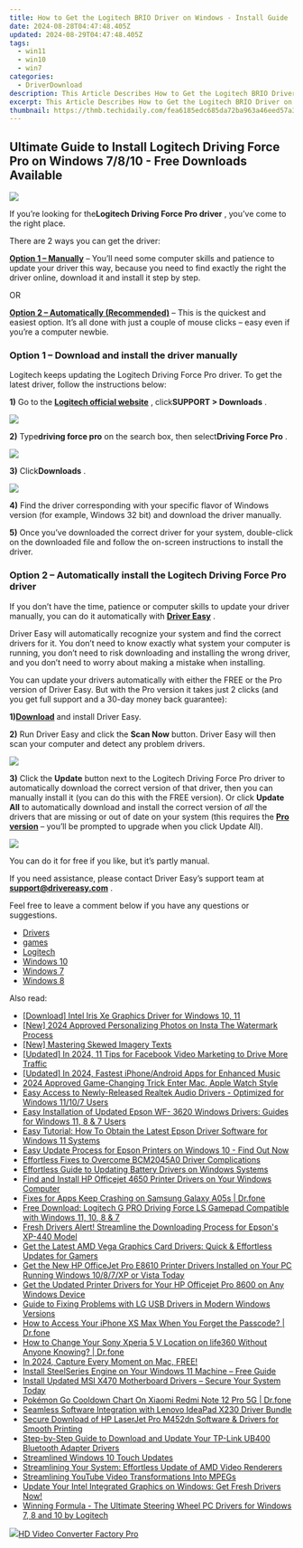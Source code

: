 ```yaml
---
title: How to Get the Logitech BRIO Driver on Windows - Install Guide
date: 2024-08-28T04:47:48.405Z
updated: 2024-08-29T04:47:48.405Z
tags:
  - win11
  - win10
  - win7
categories:
  - DriverDownload
description: This Article Describes How to Get the Logitech BRIO Driver on Windows - Install Guide
excerpt: This Article Describes How to Get the Logitech BRIO Driver on Windows - Install Guide
thumbnail: https://thmb.techidaily.com/fea6185edc685da72ba963a46eed57a3a71d461697393364ab3bd89b9977de72.jpg
---
```


## Ultimate Guide to Install Logitech Driving Force Pro on Windows 7/8/10 - Free Downloads Available

![](https://images.drivereasy.com/wp-content/uploads/2019/10/2019-10-22_10-07-35.jpg)

 If you’re looking for the**Logitech Driving Force Pro driver** , you’ve come to the right place.

There are 2 ways you can get the driver:

**[Option 1 – Manually](https://tools.techidaily.com/drivereasy/download/)**  – You’ll need some computer skills and patience to update your driver this way, because you need to find exactly the right the driver online, download it and install it step by step.

OR

**[Option 2 – Automatically (Recommended)](https://www.drivereasy.com/knowledge/logitech-driving-force-pro-drivers-download/#a2)**  – This is the quickest and easiest option. It’s all done with just a couple of mouse clicks – easy even if you’re a computer newbie.

### **Option 1 – Download and install the driver manually**

 Logitech keeps updating the Logitech Driving Force Pro driver. To get the latest driver, follow the instructions below:

**1)** Go to the **[Logitech official website](https://tools.techidaily.com/drivereasy/download/)**  , click**SUPPORT > Downloads** .

![](https://images.drivereasy.com/wp-content/uploads/2020/01/2020-01-18_12-14-26-8.jpg)

**2)** Type**driving force pro** on the search box, then select**Driving Force Pro** .

![](https://images.drivereasy.com/wp-content/uploads/2020/01/2020-01-18_14-42-37.jpg)

**3)** Click**Downloads** .

![](https://images.drivereasy.com/wp-content/uploads/2020/01/2020-01-18_14-44-57.jpg)

**4)** Find the driver corresponding with your specific flavor of Windows version (for example, Windows 32 bit) and download the driver manually.

**5)** Once you’ve downloaded the correct driver for your system, double-click on the downloaded file and follow the on-screen instructions to install the driver.

### Option 2 – Automatically install the Logitech Driving Force Pro driver

 If you don’t have the time, patience or computer skills to update your driver manually, you can do it automatically with **[Driver Easy](https://tools.techidaily.com/drivereasy/download/)**  .

 Driver Easy will automatically recognize your system and find the correct drivers for it. You don’t need to know exactly what system your computer is running, you don’t need to risk downloading and installing the wrong driver, and you don’t need to worry about making a mistake when installing.

 You can update your drivers automatically with either the FREE or the Pro version of Driver Easy. But with the Pro version it takes just 2 clicks (and you get full support and a 30-day money back guarantee):

 **1)[Download](https://tools.techidaily.com/drivereasy/download/)**  and install Driver Easy.

**2)** Run Driver Easy and click the **Scan Now** button. Driver Easy will then scan your computer and detect any problem drivers.

![](https://images.drivereasy.com/wp-content/uploads/2019/10/2019-10-17_12-11-59-11.jpg)

**3)** Click the **Update**  button next to the Logitech Driving Force Pro driver to automatically download the correct version of that driver, then you can manually install it (you can do this with the FREE version). Or click **Update All** to automatically download and install the correct version of _all_  the drivers that are missing or out of date on your system (this requires the **[Pro version](https://tools.techidaily.com/drivereasy/download/)**  – you’ll be prompted to upgrade when you click Update All).

![](https://images.drivereasy.com/wp-content/uploads/2019/10/2019-10-21.jpg)

 You can do it for free if you like, but it’s partly manual.

 If you need assistance, please contact Driver Easy’s support team at [**support@drivereasy.com**](https://tools.techidaily.com/drivereasy/download/) .

 Feel free to leave a comment below if you have any questions or suggestions.

* [Drivers](https://tools.techidaily.com/drivereasy/download/)
* [games](https://tools.techidaily.com/drivereasy/download/)
* [Logitech](https://tools.techidaily.com/drivereasy/download/)
* [Windows 10](https://tools.techidaily.com/drivereasy/download/)
* [Windows 7](https://tools.techidaily.com/drivereasy/download/)
* [Windows 8](https://tools.techidaily.com/drivereasy/download/)

<ins class="adsbygoogle"
     style="display:block"
     data-ad-format="autorelaxed"
     data-ad-client="ca-pub-7571918770474297"
     data-ad-slot="1223367746"></ins>



<ins class="adsbygoogle"
     style="display:block"
     data-ad-client="ca-pub-7571918770474297"
     data-ad-slot="8358498916"
     data-ad-format="auto"
     data-full-width-responsive="true"></ins>

<span class="atpl-alsoreadstyle">Also read:</span>
<div><ul>
<li><a href="https://win-amazing.techidaily.com/download-intel-iris-xe-graphics-driver-for-windows-10-11/"><u>[Download] Intel Iris Xe Graphics Driver for Windows 10, 11</u></a></li>
<li><a href="https://instagram-video-recordings.techidaily.com/new-2024-approved-personalizing-photos-on-insta-the-watermark-process/"><u>[New] 2024 Approved  Personalizing Photos on Insta  The Watermark Process</u></a></li>
<li><a href="https://extra-skills.techidaily.com/new-mastering-skewed-imagery-texts/"><u>[New] Mastering Skewed Imagery Texts</u></a></li>
<li><a href="https://facebook-video-recording.techidaily.com/updated-in-2024-11-tips-for-facebook-video-marketing-to-drive-more-traffic/"><u>[Updated] In 2024, 11 Tips for Facebook Video Marketing to Drive More Traffic</u></a></li>
<li><a href="https://fox-friendly.techidaily.com/updated-in-2024-fastest-iphoneandroid-apps-for-enhanced-music/"><u>[Updated] In 2024, Fastest iPhone/Android Apps for Enhanced Music</u></a></li>
<li><a href="https://some-knowledge.techidaily.com/2024-approved-game-changing-trick-enter-mac-apple-watch-style/"><u>2024 Approved  Game-Changing Trick  Enter Mac, Apple Watch Style</u></a></li>
<li><a href="https://win-amazing.techidaily.com/easy-access-to-newly-released-realtek-audio-drivers-optimized-for-windows-11107-users/"><u>Easy Access to Newly-Released Realtek Audio Drivers - Optimized for Windows 11/10/7 Users</u></a></li>
<li><a href="https://win-amazing.techidaily.com/easy-installation-of-updated-epson-wf-3620-windows-drivers-guides-for-windows-11-8-and-7-users/"><u>Easy Installation of Updated Epson WF- 3620 Windows Drivers: Guides for Windows 11, 8 & 7 Users</u></a></li>
<li><a href="https://win-amazing.techidaily.com/easy-tutorial-how-to-obtain-the-latest-epson-driver-software-for-windows-11-systems/"><u>Easy Tutorial: How To Obtain the Latest Epson Driver Software for Windows 11 Systems</u></a></li>
<li><a href="https://win-amazing.techidaily.com/easy-update-process-for-epson-printers-on-windows-10-find-out-now/"><u>Easy Update Process for Epson Printers on Windows 10 - Find Out Now</u></a></li>
<li><a href="https://win-amazing.techidaily.com/effortless-fixes-to-overcome-bcm2045a0-driver-complications/"><u>Effortless Fixes to Overcome BCM2045A0 Driver Complications</u></a></li>
<li><a href="https://win-amazing.techidaily.com/effortless-guide-to-updating-battery-drivers-on-windows-systems/"><u>Effortless Guide to Updating Battery Drivers on Windows Systems</u></a></li>
<li><a href="https://win-amazing.techidaily.com/find-and-install-hp-officejet-4650-printer-drivers-on-your-windows-computer/"><u>Find and Install HP Officejet 4650 Printer Drivers on Your Windows Computer</u></a></li>
<li><a href="https://howto.techidaily.com/fixes-for-apps-keep-crashing-on-samsung-galaxy-a05s-drfone-by-drfone-fix-android-problems-fix-android-problems/"><u>Fixes for Apps Keep Crashing on Samsung Galaxy A05s | Dr.fone</u></a></li>
<li><a href="https://win-amazing.techidaily.com/free-download-logitech-g-pro-driving-force-ls-gamepad-compatible-with-windows-11-10-8-and-7/"><u>Free Download: Logitech G PRO Driving Force LS Gamepad Compatible with Windows 11, 10, 8 & 7</u></a></li>
<li><a href="https://win-amazing.techidaily.com/fresh-drivers-alert-streamline-the-downloading-process-for-epsons-xp-440-model/"><u>Fresh Drivers Alert! Streamline the Downloading Process for Epson's XP-440 Model</u></a></li>
<li><a href="https://win-amazing.techidaily.com/1722966668933-get-the-latest-amd-vega-graphics-card-drivers-quick-and-effortless-updates-for-gamers/"><u>Get the Latest AMD Vega Graphics Card Drivers: Quick & Effortless Updates for Gamers</u></a></li>
<li><a href="https://win-amazing.techidaily.com/1722975976061-get-the-new-hp-officejet-pro-e8610-printer-drivers-installed-on-your-pc-running-windows-1087xp-or-vista-today/"><u>Get the New HP OfficeJet Pro E8610 Printer Drivers Installed on Your PC Running Windows 10/8/7/XP or Vista Today</u></a></li>
<li><a href="https://win-amazing.techidaily.com/get-the-updated-printer-drivers-for-your-hp-officejet-pro-8600-on-any-windows-device/"><u>Get the Updated Printer Drivers for Your HP Officejet Pro 8600 on Any Windows Device</u></a></li>
<li><a href="https://win-amazing.techidaily.com/guide-to-fixing-problems-with-lg-usb-drivers-in-modern-windows-versions/"><u>Guide to Fixing Problems with LG USB Drivers in Modern Windows Versions</u></a></li>
<li><a href="https://iphone-unlock.techidaily.com/how-to-access-your-iphone-xs-max-when-you-forget-the-passcode-drfone-by-drfone-ios/"><u>How to Access Your iPhone XS Max When You Forget the Passcode? | Dr.fone</u></a></li>
<li><a href="https://location-social.techidaily.com/how-to-change-your-sony-xperia-5-v-location-on-life360-without-anyone-knowing-drfone-by-drfone-virtual-android/"><u>How to Change Your Sony Xperia 5 V Location on life360 Without Anyone Knowing? | Dr.fone</u></a></li>
<li><a href="https://video-capture.techidaily.com/1715860783962-in-2024-capture-every-moment-on-mac-free/"><u>In 2024, Capture Every Moment on Mac, FREE!</u></a></li>
<li><a href="https://win-amazing.techidaily.com/install-steelseries-engine-on-your-windows-11-machine-free-guide/"><u>Install SteelSeries Engine on Your Windows 11 Machine – Free Guide</u></a></li>
<li><a href="https://win-amazing.techidaily.com/install-updated-msi-x470-motherboard-drivers-secure-your-system-today/"><u>Install Updated MSI X470 Motherboard Drivers – Secure Your System Today</u></a></li>
<li><a href="https://change-location.techidaily.com/pokemon-go-cooldown-chart-on-xiaomi-redmi-note-12-pro-5g-drfone-by-drfone-virtual-android/"><u>Pokémon Go Cooldown Chart On Xiaomi Redmi Note 12 Pro 5G | Dr.fone</u></a></li>
<li><a href="https://win-amazing.techidaily.com/seamless-software-integration-with-lenovo-ideapad-x230-driver-bundle/"><u>Seamless Software Integration with Lenovo IdeaPad X230 Driver Bundle</u></a></li>
<li><a href="https://win-amazing.techidaily.com/secure-download-of-hp-laserjet-pro-m452dn-software-and-drivers-for-smooth-printing/"><u>Secure Download of HP LaserJet Pro M452dn Software & Drivers for Smooth Printing</u></a></li>
<li><a href="https://win-amazing.techidaily.com/step-by-step-guide-to-download-and-update-your-tp-link-ub400-bluetooth-adapter-drivers/"><u>Step-by-Step Guide to Download and Update Your TP-Link UB400 Bluetooth Adapter Drivers</u></a></li>
<li><a href="https://driver-install.techidaily.com/streamlined-windows-10-touch-updates/"><u>Streamlined Windows 10 Touch Updates</u></a></li>
<li><a href="https://win-amazing.techidaily.com/streamlining-your-system-effortless-update-of-amd-video-renderers/"><u>Streamlining Your System: Effortless Update of AMD Video Renderers</u></a></li>
<li><a href="https://vp-tips.techidaily.com/streamlining-youtube-video-transformations-into-mpegs/"><u>Streamlining YouTube Video Transformations Into MPEGs</u></a></li>
<li><a href="https://win-amazing.techidaily.com/update-your-intel-integrated-graphics-on-windows-get-fresh-drivers-now/"><u>Update Your Intel Integrated Graphics on Windows: Get Fresh Drivers Now!</u></a></li>
<li><a href="https://win-amazing.techidaily.com/winning-formula-the-ultimate-steering-wheel-pc-drivers-for-windows-7-8-and-10-by-logitech/"><u>Winning Formula - The Ultimate Steering Wheel PC Drivers for Windows 7, 8 and 10 by Logitech</u></a></li>
</ul></div>

<!-- affiliate ads begin -->
<a href="https://secure.2checkout.com/order/checkout.php?PRODS=4537546&QTY=1&AFFILIATE=108875&CART=1"><img src="https://secure.avangate.com/images/merchant/4b0a0290ad7df100b77e86839989a75e/products/7_copy_2_2_hdpro.png" border="0">HD Video Converter Factory Pro</a>
<!-- affiliate ads end -->